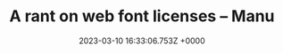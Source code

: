 ---
title: "A rant on web font licenses – Manu"
link: "https://manuelmoreale.com/a-rant-on-web-font-licenses"
date: "2023-03-10 16:33:06.753Z +0000"
description: "I make websites for a living. If you make websites for a living, sooner or later, you'll have to deal with web fonts. Yes, you can technically avoid …"
category: "articles"
---
